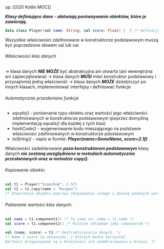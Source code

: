 up: [[020 Kotlin MOC]]

***Klasy definiujące dane - ułatwiają porównywanie obiektów, które je zawierają.***
```kotlin
data class Player(val name: String, val score: Float) {  } /* Definicja */
```
Wszystkie właściwości zdefiniowane w konstruktorze podstawowym muszą być poprzedzone słowem val lub var.

###### Właściwości klas danych 
-> klasa danych ***NIE MOŻE*** być abstrakcyjna ani otwarta (ani wewnętrzna ani zapieczętowana)
-> klasa danych ***MUSI*** mieć konstruktor podstawowy i przynajmniej jedną właściwość
-> klasa danych ***MOŻE*** dziedziczyć po innych klasach, implementować interfejsy i definiować funkcje

###### Automatycznie przesłaniane funkcje
- _equals()_ - porównanie typu obiektu oraz wartości jego właściwości zdefiniowanych w konstruktorze podstawowym (poprzez domyślną implementację _equals()_ dla każdej z tych klas)
- _hashCode()_ - wygenerowanie kodu mieszającego na podstawie właściwości zdefiniowanych w konstruktorze pdostawowym
- _toString()_ - napis w formie: ___Player(name=SomeName, score=2.1f)___
 
Właściwości zadeklarowane ***poza konstruktorem podstawowym*** klasy danych ***nie zostaną uwzględnione w metodach automatycznie przesłanianych oraz w metodzie _copy()_***.

###### Kopiowanie obiektu
```kotlin
val t1 = Player("Ivanchuk", 2.5f)
val t2 = t1.copy(name = "Karpov") 
/* Utworzenie obiektu poprzez skopiowanie innego i zmianę podanych wartości. */
```

###### Pobieranie wartości klas danych:
```kotlin
val name = t1.component1() /* To samo co: name = t1.name */
val score = t1.component2() /* Kolejne składowe jako componentN */

val (name, score) = t1 /* Destrukturyzacja danych. */
/* Name i score są zmiennymi, z których można korzystać. 
Wartości przypisywane są w kolejności ich zadeklarowania w klasie. */
```


